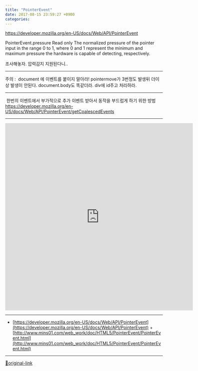 ```yaml
---
title: "PointerEvent"
date: 2017-08-15 23:59:27 +0900
categories: 
---
```

  

https://developer.mozilla.org/en-US/docs/Web/API/PointerEvent  

PointerEvent.pressure Read only
The normalized pressure of the pointer input in the range 0 to 1, where 0 and 1 represent the minimum and maximum pressure the hardware is capable of detecting, respectively.

  

조사해놓자.
압력감지 지원된다니..


- - - - - -

주의 : 
document 에 이벤트를 붙이지 말아라!
pointermove가 3번정도 발생뒤 더이상 발생이 안된다.
document.body도 똑같더라.
div에 id주고 처리하라.
  
- - - - - -

 한번의 이벤트에서 부가적으로 추가 이벤트 받아서 동작을 부드럽게 하기 위한 방법
https://developer.mozilla.org/en-US/docs/Web/API/PointerEvent/getCoalescedEvents
  
- - - - - -

  
<iframe frameborder="0" height="600" src="http://www.mins01.com/web_work/doc/HTML5/PointerEvent/PointerEvent.html" style="border-width: 0px;" width="600"></iframe>  




***
+ [https://developer.mozilla.org/en-US/docs/Web/API/PointerEvent](https://developer.mozilla.org/en-US/docs/Web/API/PointerEvent)  + [http://www.mins01.com/web_work/doc/HTML5/PointerEvent/PointerEvent.html](http://www.mins01.com/web_work/doc/HTML5/PointerEvent/PointerEvent.html)


***
[🔗original-link](http://www.mins01.com/mh/tech/read/1105)